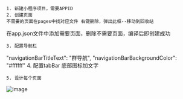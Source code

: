 	1. 新建小程序项目，需要APPID
	2. 创建页面
	不需要的页面在pages中找对应文件 右键删除，弹出此框--移动到回收站
	
在app.json文件中添加需要页面，删除不需要页面，编译后即创建成功



	3. 配置导航栏
 "navigationBarTitleText": "群导航",
  "navigationBarBackgroundColor": "#ffffff"
	4. 配置tabBar
	底部图标加文字
	
	
	5. 设计每个页面
![image](https://github.com/bluelue7/git-study/assets/143067760/069bbe44-34f9-4d1a-a22e-5150200a1f65)

